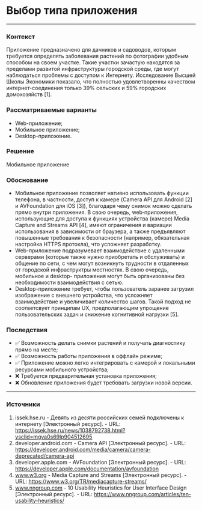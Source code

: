 # Выбор типа приложения
----------
### Контекст
Приложение предназначено для дачников и садоводов, которым требуется определять заболевания растений по фотографии удобным способом на своем участке. Такие участки зачастую находятся за пределами развитой инфраструктуры городской среды, где могут наблюдаться проблемы с доступом к Интернету. Исследование Высшей Школы Экономики показало, что полностью удовлетворенны качеством интернет-соединения только 39% сельских и 59% городских домохозяйств [1].
### Рассматриваемые варианты
- Web-приложение;
- Мобильное приложение;
- Desktop-приложение.
### Решение
Мобильное приложение
### Обоснование
- Мобильное приложение позволяет нативно использовать функции телефона, в частности, доступ к камере (Camera API для Android [2] и AVFoundation для iOS [3]), благодаря чему снимок можно сделать прямо внутри приложения. В свою очередь, web‑приложения, использующие для доступа к функциях устройства (камере) Media Capture and Streams API [4], имеют ограничения и вариации использования в зависимости от браузера, а также предъявляют повышенные требования к безопасности (например, обязательная настройка HTTPS протокла), что усложняет разработку.
- Web-приложение подразумевает взаимодействие с удаленными серверами (которые также нужно приобретать и обслуживать) и общение по сети, с чем могут возникнуть трудности в отдаленных от городской инфраструктры местностях. В свою очередь, мобильное и desktop- приложения могут быть организованы без необходимости взаимодействия с сетью.
- Desktop-приложение требует, чтобы пользователь заранее загрузил изображение с внешнего устройства, что усложняет взаимодействие и увеличивает количество шагов. Такой подход не соответсвует принципам UX, предполагающим упрощение пользовательских задач и снижение когнитивной нагрузки [5].
### Последствия
- ✅ Возможность делать снимки растений и получать диагностику прямо на месте;
- ✅ Возможность работы приложения в оффлайн режиме;
- ✅ Приложение можно легко интегрировать с камерой и локальными ресурсами мобильного устройства;
- ❌ Требуется предварительная установка приложения;
- ❌ Обновление приложения будет требовать загрузки новой версии.
----------
### Источники
1. issek.hse.ru - Девять из десяти российских семей подключены к интернету [Электронный ресурс]. - URL: <https://issek.hse.ru/news/1038792738.html?ysclid=mgva0s69lp904512695>
2. developer.android.com - Camera API [Электронный ресурс]. - URL: <https://developer.android.com/media/camera/camera-deprecated/camera-api>
3. developer.apple.com - AVFoundation [Электронный ресурс]. - URL: <https://developer.apple.com/documentation/avfoundation>
4. www.w3.org - Media Capture and Streams [Электронный ресурс]. - URL: <https://www.w3.org/TR/mediacapture-streams/>
5. www.nngroup.com - 10 Usability Heuristics for User Interface Design [Электронный ресурс]. - URL: <https://www.nngroup.com/articles/ten-usability-heuristics/>
